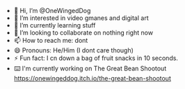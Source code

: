 - 👋 Hi, I’m @OneWingedDog
- 👀 I’m interested in video gmanes and digital art
- 🌱 I’m currently learning stuff
- 💞️ I’m looking to collaborate on nothing right now
- 📫 How to reach me: dont
- 😄 Pronouns: He/Him (I dont care though)
- ⚡ Fun fact: I cn down a bag of fruit snacks in 10 seconds.
- ⌨️ I'm currently working on The Great Bean Shootout https://onewingeddog.itch.io/the-great-bean-shootout  
<!---#
OneWingedDog/OneWingedDog is a ✨ special ✨ repository because its `README.md` (this file) appears on your GitHub profile.
You can click the Preview link to take a look at your changes.
--->
